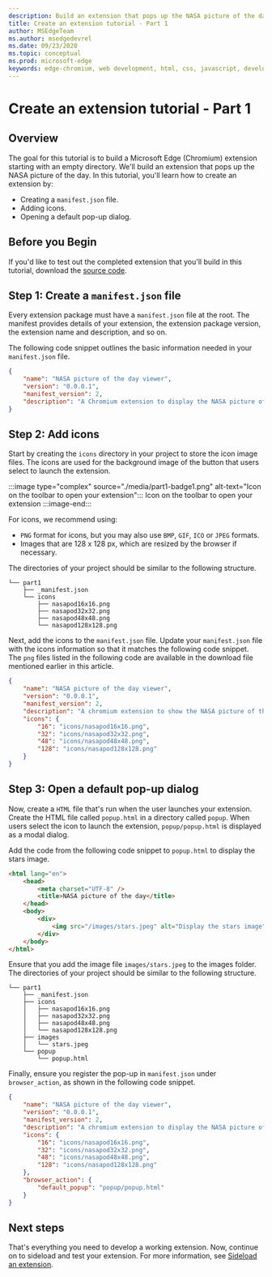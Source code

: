 ```yaml
---
description: Build an extension that pops up the NASA picture of the day
title: Create an extension tutorial - Part 1
author: MSEdgeTeam
ms.author: msedgedevrel
ms.date: 09/23/2020
ms.topic: conceptual
ms.prod: microsoft-edge
keywords: edge-chromium, web development, html, css, javascript, developer, extensions
---
```


# Create an extension tutorial - Part 1  

## Overview  

The goal for this tutorial is to build a Microsoft Edge (Chromium) extension starting with an empty directory. We'll build an extension that pops up the NASA picture of the day. 
In this tutorial, you'll learn how to create an extension by:

*   Creating a `manifest.json` file.  
*   Adding icons.  
*   Opening a default pop-up dialog.  

## Before you Begin

If you'd like to test out the completed extension that you'll build in this tutorial, download the [source code][ArchiveExtensionGettingStartedPart1].  

## Step 1: Create a `manifest.json` file

Every extension package must have a `manifest.json` file at the root.  The manifest provides details of your extension, the extension package version, the extension name and description, and so on.  

The following code snippet outlines the basic information needed in your `manifest.json` file.  

```json
{
    "name": "NASA picture of the day viewer",
    "version": "0.0.0.1",
    "manifest_version": 2,
    "description": "A Chromium extension to display the NASA picture of the day."
}
```  

## Step 2: Add icons  

Start by creating the `icons` directory in your project to store the icon image files.  The icons are used for the background image of the button that users select to launch the extension.  

:::image type="complex" source="./media/part1-badge1.png" alt-text="Icon on the toolbar to open your extension":::
   Icon on the toolbar to open your extension
:::image-end:::

For icons, we recommend using: 
*   `PNG` format for icons, but you may also use `BMP`, `GIF`, `ICO` or `JPEG` formats.  
*   Images that are 128 x 128 px, which are resized by the browser if necessary.  

The directories of your project should be similar to the following structure.   

```shell
└── part1
    ├── _manifest.json
    └── icons
        ├── nasapod16x16.png
        ├── nasapod32x32.png
        ├── nasapod48x48.png
        └── nasapod128x128.png
```  

Next, add the icons to the `manifest.json` file. Update your `manifest.json` file with the icons information so that it matches the following code snippet. The `png` files listed in the following code are available in the download file mentioned earlier in this article.  

```json
{
    "name": "NASA picture of the day viewer",
    "version": "0.0.0.1",
    "manifest_version": 2,
    "description": "A chromium extension to show the NASA picture of the day.",
    "icons": {
        "16": "icons/nasapod16x16.png",
        "32": "icons/nasapod32x32.png",
        "48": "icons/nasapod48x48.png",
        "128": "icons/nasapod128x128.png"
    }
}
```  

## Step 3: Open a default pop-up dialog  

Now, create a `HTML` file that's run when the user launches your extension.  Create the HTML file called `popup.html` in a directory called `popup`.  When users select the icon to launch the extension, `popup/popup.html` is displayed as a modal dialog.  

Add the code from the following code snippet to `popup.html` to display the stars image.  

```html
<html lang="en">
    <head>
        <meta charset="UTF-8" />
        <title>NASA picture of the day</title>
    </head>
    <body>
        <div>
            <img src="/images/stars.jpeg" alt="Display the stars image" />
        </div>
    </body>
</html>
```  

Ensure that you add the image file `images/stars.jpeg` to the images folder.  The directories of your project should be similar to the following structure.   

```shell
└── part1
    ├── _manifest.json
    ├── icons
    │   ├── nasapod16x16.png
    │   ├── nasapod32x32.png
    │   ├── nasapod48x48.png
    │   └── nasapod128x128.png
    ├── images
    │   └── stars.jpeg
    └── popup
        └── popup.html
```  

Finally, ensure you register the pop-up in `manifest.json` under `browser_action`, as shown in the following code snippet.  

```json
{
    "name": "NASA picture of the day viewer",
    "version": "0.0.0.1",
    "manifest_version": 2,
    "description": "A chromium extension to display the NASA picture of the day.",
    "icons": {
        "16": "icons/nasapod16x16.png",
        "32": "icons/nasapod32x32.png",
        "48": "icons/nasapod48x48.png",
        "128": "icons/nasapod128x128.png"
    },
    "browser_action": {
        "default_popup": "popup/popup.html"
    }
}
```  

## Next steps
That's everything you need to develop a working extension. Now, continue on to sideload and test your extension. For more information, see [Sideload an extension][TestExtensionSideload].  


<!-- image links -->  

<!--[ImagePart1Heirarchy]: ./media/part1-heirarchy.png "Directory Structure"  -->  
<!--[ImagePart1Badge1]: ./media/part1-badge1.png "Toolbar Badge Icon"  -->  
<!--[ImagePart1Heirarchy1]: ./media/part1-heirarchy1.png "Directory Structure for Extension"  -->  
<!--[ImagePart1Threedots]: ./media/part1-threedots.png "Choose Extensions"  -->  
<!--[ImagePart1DevelopermodeToggle]: ./media/part1-developermode-toggle.png "Enable Developer Mode"  -->  
<!--[ImagePart1InstalledExtension]: ./media/part1-installed-extension.png "Installed Extensions"  -->  

<!-- links -->  

[ArchiveExtensionGettingStartedPart1]: https://github.com/MicrosoftEdge/MicrosoftEdge-Extensions-Demos/tree/master/extension-getting-started-part1/part1 "Completed extension package source | Microsoft Docs"

[TestExtensionSideload]: ./extension-sideloading.md "Test your extension (Sideloading) | Microsoft Docs"
